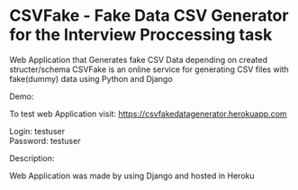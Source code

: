 # CSVFake - Fake Data CSV Generator for the Interview Proccessing task

Web Application that Generates fake CSV Data depending on created structer/schema
CSVFake is an online service for generating CSV files with fake(dummy) data using Python and Django

Demo:

To test web Application visit:  https://csvfakedatagenerator.herokuapp.com

Login: testuser <br />
Password: testuser

Description:

Web Application was made by using Django and hosted in Heroku

